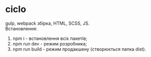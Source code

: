 # ciclo  
gulp, webpack збірка, HTML, SCSS, JS.  
Встановлення:  
1. npm i - встановлення всіх пакетів;
2. npm run dev - режим розробника;
3. npm run build - режим продакшену (cтворюється папка dist).
